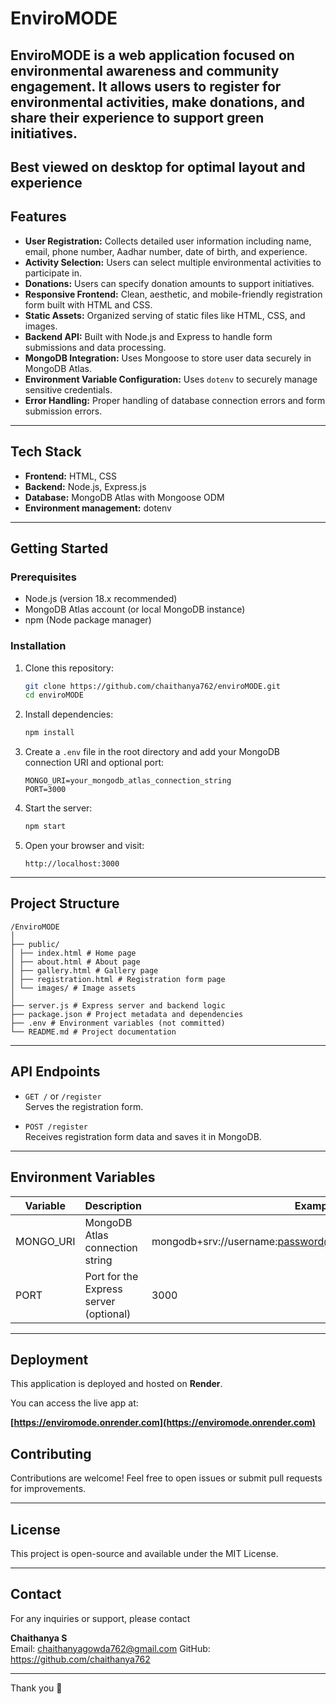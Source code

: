 
# EnviroMODE

EnviroMODE is a web application focused on environmental awareness and community engagement. It allows users to register for environmental activities, make donations, and share their experience to support green initiatives.
---
**Best viewed on desktop for optimal layout and experience**
---

## Features

- **User Registration:** Collects detailed user information including name, email, phone number, Aadhar number, date of birth, and experience.
- **Activity Selection:** Users can select multiple environmental activities to participate in.
- **Donations:** Users can specify donation amounts to support initiatives.
- **Responsive Frontend:** Clean, aesthetic, and mobile-friendly registration form built with HTML and CSS.
- **Static Assets:** Organized serving of static files like HTML, CSS, and images.
- **Backend API:** Built with Node.js and Express to handle form submissions and data processing.
- **MongoDB Integration:** Uses Mongoose to store user data securely in MongoDB Atlas.
- **Environment Variable Configuration:** Uses `dotenv` to securely manage sensitive credentials.
- **Error Handling:** Proper handling of database connection errors and form submission errors.

---

## Tech Stack

- **Frontend:** HTML, CSS
- **Backend:** Node.js, Express.js
- **Database:** MongoDB Atlas with Mongoose ODM
- **Environment management:** dotenv

---

## Getting Started

### Prerequisites

- Node.js (version 18.x recommended)
- MongoDB Atlas account (or local MongoDB instance)
- npm (Node package manager)

### Installation

1. Clone this repository:
   ```bash
   git clone https://github.com/chaithanya762/enviroMODE.git
   cd enviroMODE
   ```

2. Install dependencies:
   ```bash
   npm install
   ```

3. Create a `.env` file in the root directory and add your MongoDB connection URI and optional port:
   ```
   MONGO_URI=your_mongodb_atlas_connection_string
   PORT=3000
   ```

4. Start the server:
   ```bash
   npm start
   ```

5. Open your browser and visit:
   ```
   http://localhost:3000
   ```

---

## Project Structure

```
/EnviroMODE
│
├── public/
│ ├── index.html # Home page
│ ├── about.html # About page
│ ├── gallery.html # Gallery page
│ ├── registration.html # Registration form page
│ └── images/ # Image assets
│
├── server.js # Express server and backend logic
├── package.json # Project metadata and dependencies
├── .env # Environment variables (not committed)
└── README.md # Project documentation
```

---

## API Endpoints

- `GET /` or `/register`  
  Serves the registration form.

- `POST /register`  
  Receives registration form data and saves it in MongoDB.

---

## Environment Variables

| Variable  | Description                         | Example                                         |
| --------- | --------------------------------- | ----------------------------------------------- |
| MONGO_URI | MongoDB Atlas connection string   | mongodb+srv://username:password@cluster0.mongodb.net/dbname |
| PORT      | Port for the Express server (optional) | 3000                                         |

---

## Deployment

This application is deployed and hosted on **Render**.

You can access the live app at:

**[https://enviromode.onrender.com](https://enviromode.onrender.com)**


## Contributing

Contributions are welcome! Feel free to open issues or submit pull requests for improvements.

---

## License

This project is open-source and available under the MIT License.

---

## Contact

For any inquiries or support, please contact

**Chaithanya S**  
Email: chaithanyagowda762@gmail.com
GitHub: https://github.com/chaithanya762

---

Thank you 🌿
